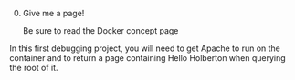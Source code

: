 0. Give me a page!

	Be sure to read the Docker concept page

In this first debugging project, you will need to get Apache to run on the container and to return a page containing Hello Holberton when querying the root of it.
